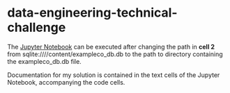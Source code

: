 # data-engineering-technical-challenge

The [Jupyter Notebook](main/data-engineering-technical-challenge.ipynb) can be executed after changing the path in **cell 2** from sqlite:////content/exampleco_db.db to the path to directory containing the exampleco_db.db file.

Documentation for my solution is contained in the text cells of the Jupyter Notebook, accompanying the code cells. 
